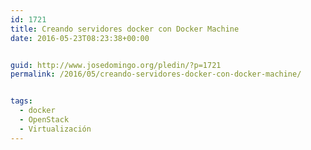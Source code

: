 ```yaml
---
id: 1721
title: Creando servidores docker con Docker Machine
date: 2016-05-23T08:23:38+00:00


guid: http://www.josedomingo.org/pledin/?p=1721
permalink: /2016/05/creando-servidores-docker-con-docker-machine/


tags:
  - docker
  - OpenStack
  - Virtualización
---
```

